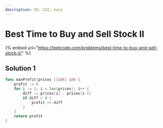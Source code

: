 ```yaml
---
description: ID: 122; easy
---
```

# Best Time to Buy and Sell Stock II

{% embed url="https://leetcode.com/problems/best-time-to-buy-and-sell-stock-ii/" %}

## Solution 1

```go
func maxProfit(prices []int) int {
    profit := 0
    for i := 1; i < len(prices); i++ {
        diff := prices[i] - prices[i-1]
        if diff > 0 {
            profit += diff
        }
    }
    return profit
}
```
